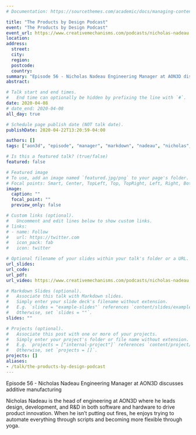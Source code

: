 ```yaml
---
# Documentation: https://sourcethemes.com/academic/docs/managing-content/

title: "The Products by Design Podcast"
event: "The Products by Design Podcast"
event_url: https://www.creativemechanisms.com/podcasts/nicholas-nadeau
location:
address:
  street:
  city:
  region:
  postcode:
  country:
summary: "Episode 56 - Nicholas Nadeau Engineering Manager at AON3D discusses additive manufacturing"
abstract:

# Talk start and end times.
#   End time can optionally be hidden by prefixing the line with `#`.
date: 2020-04-08
# date_end: 2020-04-08
all_day: true

# Schedule page publish date (NOT talk date).
publishDate: 2020-04-22T13:20:59-04:00

authors: []
tags: ["aon3d", "episode", "manager", "markdown", "nadeau", "nicholas", "podcast", "products"]

# Is this a featured talk? (true/false)
featured: false

# Featured image
# To use, add an image named `featured.jpg/png` to your page's folder.
# Focal points: Smart, Center, TopLeft, Top, TopRight, Left, Right, BottomLeft, Bottom, BottomRight.
image:
  caption: ""
  focal_point: ""
  preview_only: false

# Custom links (optional).
#   Uncomment and edit lines below to show custom links.
# links:
# - name: Follow
#   url: https://twitter.com
#   icon_pack: fab
#   icon: twitter

# Optional filename of your slides within your talk's folder or a URL.
url_slides:
url_code:
url_pdf:
url_video: https://www.creativemechanisms.com/podcasts/nicholas-nadeau

# Markdown Slides (optional).
#   Associate this talk with Markdown slides.
#   Simply enter your slide deck's filename without extension.
#   E.g. `slides = "example-slides"` references `content/slides/example-slides.md`.
#   Otherwise, set `slides = ""`.
slides: ""

# Projects (optional).
#   Associate this post with one or more of your projects.
#   Simply enter your project's folder or file name without extension.
#   E.g. `projects = ["internal-project"]` references `content/project/deep-learning/index.md`.
#   Otherwise, set `projects = []`.
projects: []
aliases:
- /talk/the-products-by-design-podcast
---
```


Episode 56 - Nicholas Nadeau Engineering Manager at AON3D discusses additive manufacturing

Nicholas Nadeau is the head of engineering at AON3D where he leads design, development, and R&D in both software and hardware to drive product innovation. When he isn’t putting out fires, he enjoys trying to automate everything through scripts and becoming more flexible through yoga.
